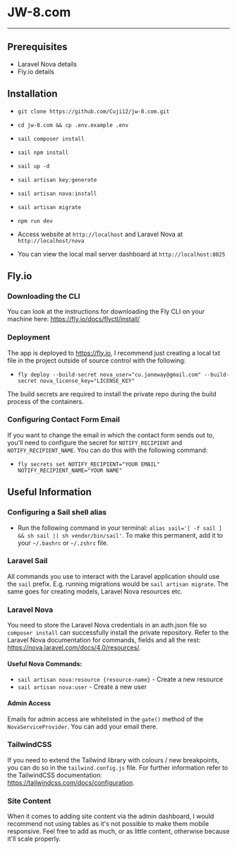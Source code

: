# JW-8.com

---

## Prerequisites
- Laravel Nova details
- Fly.io details

## Installation
- `git clone https://github.com/Cuji12/jw-8.com.git`
- `cd jw-8.com && cp .env.example .env`
- `sail composer install`
- `sail npm install`
- `sail up -d`
- `sail artisan key:generate`

- `sail artisan nova:install`
- `sail artisan migrate`
- `npm run dev`
- Access website at `http://localhost` and Laravel Nova at `http://localhost/nova`
- You can view the local mail server dashboard at `http://localhost:8025`

## Fly.io
### Downloading the CLI
You can look at the instructions for downloading the Fly CLI on your machine here: https://fly.io/docs/flyctl/install/
### Deployment
The app is deployed to https://fly.io, I recommend just creating a local txt file in the project outside of source control
with the following:
- `fly deploy --build-secret nova_user="cu.janeway@gmail.com" --build-secret nova_license_key="LICENSE_KEY"`

The build secrets are required to install the private repo during the build process of the containers. 

### Configuring Contact Form Email
If you want to change the email in which the contact form sends out to, you'll need to configure the secret for 
`NOTIFY_RECIPIENT` and `NOTIFY_RECIPIENT_NAME`. You can do this with the following command:
- `fly secrets set NOTIFY_RECIPIENT="YOUR EMAIL" NOTIFY_RECIPIENT_NAME="YOUR NAME"`
## Useful Information
### Configuring a Sail shell alias
- Run the following command in your terminal: `alias sail='[ -f sail ] && sh sail || sh vendor/bin/sail'`.
  To make this permanent, add it to your `~/.bashrc` or `~/.zshrc` file.

### Laravel Sail
All commands you use to interact with the Laravel application should use the `sail` prefix. E.g. running migrations
would be `sail artisan migrate`. The same goes for creating models, Laravel Nova resources etc.

### Laravel Nova
You need to store the Laravel Nova credentials in an auth.json file so `composer install` can successfully
install the private repository. Refer to the Laravel Nova documentation for commands, fields and all the rest: https://nova.laravel.com/docs/4.0/resources/.

#### Useful Nova Commands:
- `sail artisan nova:resource {resource-name}` - Create a new resource
- `sail artisan nova:user` - Create a new user

#### Admin Access
Emails for admin access are whitelisted in the `gate()` method of the `NovaServiceProvider`. You can add your email there.

### TailwindCSS
If you need to extend the Tailwind library with colours / new breakpoints, you can do so in the `tailwind.config.js` file. For further
information refer to the TailwindCSS documentation: https://tailwindcss.com/docs/configuration.

### Site Content
When it comes to adding site content via the admin dashboard, I would recommend not using tables as it's not possible
to make them mobile responsive. Feel free to add as much, or as little content, otherwise because it'll scale 
properly.
